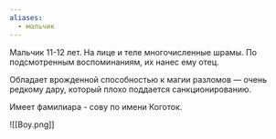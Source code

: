 ```yaml
---
aliases:
  - мальчик
---
```

Мальчик 11-12 лет. 
На лице и теле многочисленные шрамы. По подсмотренным воспоминаниям, их нанес ему отец.

Обладает врожденной способностью к магии разломов — очень редкому дару, который плохо поддается санкционированию. 

Имеет фамилиара - сову по имени Коготок. 

![[Boy.png]] 
